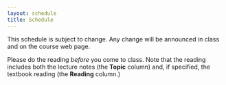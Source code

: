 ```yaml
---
layout: schedule
title: Schedule
---
```


This schedule is subject to change.  Any change will be announced in class and on the course web page.

Please do the reading <i>before</i> you come to class.  Note that the reading includes both the lecture notes (the **Topic** column) and, if specified, the textbook reading (the **Reading** column.)

<script>
	console.log("Generating calendar!");
	autogenCalendar({ omitLabs: true, omitFinalExams: false });
	console.log("Done generating calendar!");
</script>
